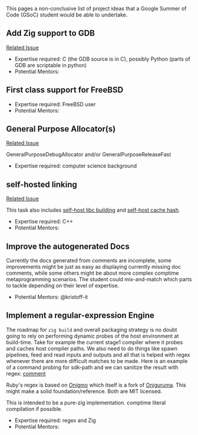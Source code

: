 This pages a non-conclusive list of project ideas that a Google Summer of Code (GSoC) student would be able to undertake.

## Add Zig support to GDB

[Related Issue](https://github.com/ziglang/zig/issues/614)

  - Expertise required: C (the GDB source is in C), possibly Python (parts of GDB are scriptable in python)
  - Potential Mentors: 


## First class support for FreeBSD

  - Expertise required: FreeBSD user
  - Potential Mentors: 


## General Purpose Allocator(s)

[Related Issue](https://github.com/ziglang/zig/issues/480)

GeneralPurposeDebugAllocator and/or GeneralPurposeReleaseFast

  - Expertise required: computer science background


## self-hosted linking

[Related Issue](https://github.com/ziglang/zig/issues/4314)

This task also includes [self-host libc building](https://github.com/ziglang/zig/issues/4313) and [self-host cache hash](https://github.com/ziglang/zig/issues/4311).

  - Expertise required: C++
  - Potential Mentors: 


## Improve the autogenerated Docs

Currently the docs generated from comments are incomplete, some improvements might be just as easy as displaying currently missing doc comments, while some others might be about more complex comptime metaprogramming scenarios. The student could mix-and-match which parts to tackle depending on their level of expertise.

  - Potential Mentors: @kristoff-it


## Implement a regular-expression Engine

The roadmap for `zig build` and overall packaging strategy is no doubt going to rely on performing dynamic probes of the host environment at build-time. Take for example the current stage1 compiler where it probes and caches host compiler paths. We also need to do things like spawn pipelines, feed and read inputs and outputs and all that is helped with regex whenever there are more difficult matches to be made. Here is an example of a command probing for sdk-path and we can sanitize the result with regex: [comment](https://github.com/ziglang/zig/issues/2208#issuecomment-582156037)

Ruby's regex is based on [Onigmo](https://github.com/k-takata/Onigmo) which itself is a fork of [Oniguruma](https://en.wikipedia.org/wiki/Oniguruma). This might make a solid foundation/reference. Both are MIT licensed.

This is intended to be a pure-zig implementation. comptime literal compilation if possible.

  - Expertise required: regex and Zig
  - Potential Mentors: 
